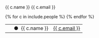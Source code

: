 

{{ c.name }} {{ c.email }} 



<table class="plain">
{% for c in include.people %}
<tr><td>&nbsp;</td><td>&#x25cf;&nbsp; {{ c.name }}</td><td><a href="mailto:{{ c.email }}">{{ c.email }}</a></td></tr>
{% endfor %}
</table>


